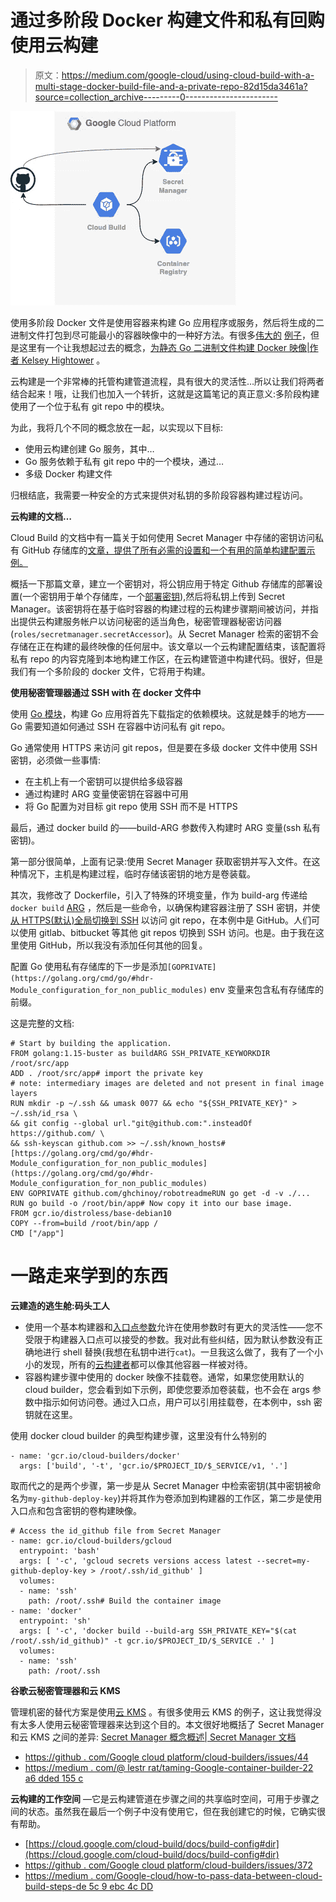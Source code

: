 # 通过多阶段 Docker 构建文件和私有回购使用云构建

> 原文：<https://medium.com/google-cloud/using-cloud-build-with-a-multi-stage-docker-build-file-and-a-private-repo-82d15da3461a?source=collection_archive---------0----------------------->

![](img/ee0d1869aacb595297d455ccb7e14646.png)

使用多阶段 Docker 文件是使用容器来构建 Go 应用程序或服务，然后将生成的二进制文件打包到尽可能最小的容器映像中的一种好方法。有很多[伟大的](/@chemidy/create-the-smallest-and-secured-golang-docker-image-based-on-scratch-4752223b7324) [例子](https://fabianlee.org/2020/01/26/golang-using-multi-stage-builds-to-create-clean-docker-images/)，但是这里有一个让我想起过去的概念，[为静态 Go 二进制文件构建 Docker 映像|作者 Kelsey Hightower](/@kelseyhightower/optimizing-docker-images-for-static-binaries-b5696e26eb07) 。

云构建是一个非常棒的托管构建管道流程，具有很大的灵活性…所以让我们将两者结合起来！哦，让我们也加入一个转折，这就是这篇笔记的真正意义:多阶段构建使用了一个位于私有 git repo 中的模块。

为此，我将几个不同的概念放在一起，以实现以下目标:

*   使用云构建创建 Go 服务，其中…
*   Go 服务依赖于私有 git repo 中的一个模块，通过…
*   多级 Docker 构建文件

归根结底，我需要一种安全的方式来提供对私钥的多阶段容器构建过程访问。

**云构建的文档…**

Cloud Build 的文档中有一篇关于如何使用 Secret Manager 中存储的密钥访问私有 GitHub 存储库的[文章，提供了所有必需的设置和一个有用的简单构建配置示例。](https://cloud.google.com/cloud-build/docs/access-private-github-repos)

概括一下那篇文章，建立一个密钥对，将公钥应用于特定 Github 存储库的部署设置(一个密钥用于单个存储库，一个[部署密钥](https://docs.github.com/en/developers/overview/managing-deploy-keys#deploy-keys)),然后将私钥上传到 Secret Manager。该密钥将在基于临时容器的构建过程的云构建步骤期间被访问，并指出提供云构建服务帐户以访问秘密的适当角色，秘密管理器秘密访问器(`roles/secretmanager.secretAccessor`)。从 Secret Manager 检索的密钥不会存储在正在构建的最终映像的任何层中。该文章以一个云构建配置结束，该配置将私有 repo 的内容克隆到本地构建工作区，在云构建管道中构建代码。很好，但是我们有一个多阶段的 docker 文件，它将用于构建。

**使用秘密管理器通过 SSH with 在 docker 文件中**

使用 [Go 模块](https://blog.golang.org/using-go-modules)，构建 Go 应用将首先下载指定的依赖模块。这就是棘手的地方——Go 需要知道如何通过 SSH 在容器中访问私有 git repo。

Go 通常使用 HTTPS 来访问 git repos，但是要在多级 docker 文件中使用 SSH 密钥，必须做一些事情:

*   在主机上有一个密钥可以提供给多级容器
*   通过构建时 ARG 变量使密钥在容器中可用
*   将 Go 配置为对目标 git repo 使用 SSH 而不是 HTTPS

最后，通过 docker build 的——build-ARG 参数传入构建时 ARG 变量(ssh 私有密钥)。

第一部分很简单，上面有记录:使用 Secret Manager 获取密钥并写入文件。在这种情况下，主机是构建过程，临时存储该密钥的地方是卷装载。

其次，我修改了 Dockerfile，引入了特殊的环境变量，作为 build-arg 传递给`docker build` [ARG](https://docs.docker.com/engine/reference/builder/#arg) ，然后是一些命令，以确保构建容器注册了 SSH 密钥，并使[从 HTTPS(默认)全局切换到 SSH](https://golang.org/doc/faq#git_https) 以访问 git repo，在本例中是 GitHub。人们可以使用 gitlab、bitbucket 等其他 git repos 切换到 SSH 访问。也是。由于我在这里使用 GitHub，所以我没有添加任何其他的回复。

配置 Go 使用私有存储库的下一步是添加`[GOPRIVATE](https://golang.org/cmd/go/#hdr-Module_configuration_for_non_public_modules)` env 变量来包含私有存储库的前缀。

这是完整的文档:

```
# Start by building the application.
FROM golang:1.15-buster as buildARG SSH_PRIVATE_KEYWORKDIR /root/src/app
ADD . /root/src/app# import the private key
# note: intermediary images are deleted and not present in final image layers
RUN mkdir -p ~/.ssh && umask 0077 && echo "${SSH_PRIVATE_KEY}" > ~/.ssh/id_rsa \
&& git config --global url."git@github.com:".insteadOf https://github.com/ \
&& ssh-keyscan github.com >> ~/.ssh/known_hosts# [https://golang.org/cmd/go/#hdr-Module_configuration_for_non_public_modules](https://golang.org/cmd/go/#hdr-Module_configuration_for_non_public_modules)
ENV GOPRIVATE github.com/ghchinoy/robotreadmeRUN go get -d -v ./...
RUN go build -o /root/bin/app# Now copy it into our base image.
FROM gcr.io/distroless/base-debian10
COPY --from=build /root/bin/app /
CMD ["/app"]
```

# **一路走来学到的东西**

**云建造的逃生舱:码头工人**

*   使用一个基本构建器和[入口点参数](https://cloud.google.com/cloud-build/docs/build-config#entrypoint)允许在使用参数时有更大的灵活性——您不受限于构建器入口点可以接受的参数。我对此有些纠结，因为默认参数没有正确地进行 shell 替换(我想在私钥中进行`cat`)。一旦我这么做了，我有了一个小小的发现，所有的[云构建者](https://cloud.google.com/cloud-build/docs/cloud-builders)都可以像其他容器一样被对待。
*   容器构建步骤中使用的 docker 映像不挂载卷。通常，如果您使用默认的 cloud builder，您会看到如下示例，即使您要添加卷装载，也不会在 args 参数中指示如何访问卷。通过入口点，用户可以引用挂载卷，在本例中，ssh 密钥就在这里。

使用 docker cloud builder 的典型构建步骤，这里没有什么特别的

```
- name: 'gcr.io/cloud-builders/docker'
  args: ['build', '-t', 'gcr.io/$PROJECT_ID/$_SERVICE/v1, '.']
```

取而代之的是两个步骤，第一步是从 Secret Manager 中检索密钥(其中密钥被命名为`my-github-deploy-key`)并将其作为卷添加到构建器的工作区，第二步是使用入口点和包含密钥的卷构建映像。

```
# Access the id_github file from Secret Manager
- name: gcr.io/cloud-builders/gcloud
  entrypoint: 'bash'
  args: [ '-c', 'gcloud secrets versions access latest --secret=my-github-deploy-key > /root/.ssh/id_github' ]
  volumes:
  - name: 'ssh'
    path: /root/.ssh# Build the container image
- name: 'docker'
  entrypoint: 'sh'
  args: [ '-c', 'docker build --build-arg SSH_PRIVATE_KEY="$(cat /root/.ssh/id_github)" -t gcr.io/$PROJECT_ID/$_SERVICE .' ]
  volumes:
  - name: 'ssh'
    path: /root/.ssh
```

**谷歌云秘密管理器和云 KMS**

管理机密的替代方案是使用[云 KMS](https://cloud.google.com/kms/docs) 。有很多使用云 KMS 的例子，这让我觉得没有太多人使用云秘密管理器来达到这个目的。本文很好地概括了 Secret Manager 和云 KMS 之间的差异: [Secret Manager 概念概述| Secret Manager 文档](https://cloud.google.com/secret-manager/docs/overview)

*   [https://github . com/Google cloud platform/cloud-builders/issues/44](https://github.com/GoogleCloudPlatform/cloud-builders/issues/44)
*   [https://medium . com/@ lestr rat/taming-Google-container-builder-22 a6 dded 155 c](/@lestrrat/taming-google-container-builder-22a6dded155c)

**云构建的工作空间** —它是云构建管道在步骤之间的共享临时空间，可用于步骤之间的状态。虽然我在最后一个例子中没有使用它，但在我创建它的时候，它确实很有帮助。

*   [https://cloud.google.com/cloud-build/docs/build-config#dir](https://cloud.google.com/cloud-build/docs/build-config#dir)
*   [https://github . com/Google cloud platform/cloud-builders/issues/372](https://github.com/GoogleCloudPlatform/cloud-builders/issues/372)
*   [https://medium . com/Google-cloud/how-to-pass-data-between-cloud-build-steps-de 5c 9 ebc 4c DD](/google-cloud/how-to-pass-data-between-cloud-build-steps-de5c9ebc4cdd)